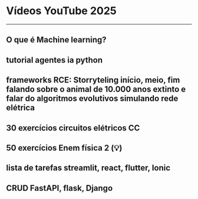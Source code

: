 # Vídeos YouTube 2025
---

## O que é Machine learning?

## tutorial agentes ia python 

## frameworks RCE: Storryteling início, meio, fim falando sobre o animal de 10.000 anos extinto e falar do algoritmos evolutivos simulando rede elétrica 

## 30 exercícios circuitos elétricos CC

## 50 exercícios Enem física 2 (💡)

## lista de tarefas streamlit, react, flutter, Ionic 

## CRUD FastAPI, flask, Django 

